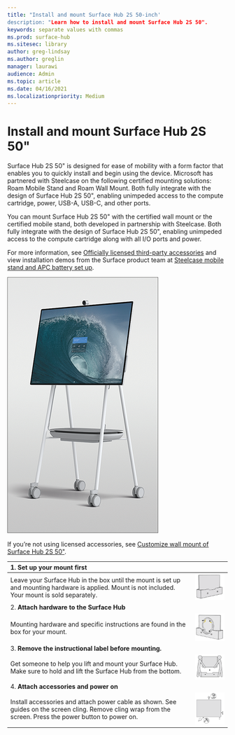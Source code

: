 ```yaml
---
title: "Install and mount Surface Hub 2S 50-inch'
description: "Learn how to install and mount Surface Hub 2S 50".
keywords: separate values with commas
ms.prod: surface-hub
ms.sitesec: library
author: greg-lindsay
ms.author: greglin
manager: laurawi
audience: Admin
ms.topic: article
ms.date: 04/16/2021
ms.localizationpriority: Medium
---
```


# Install and mount Surface Hub 2S 50"

Surface Hub 2S 50" is designed for ease of mobility with a form factor that enables you to quickly install and begin using the device. Microsoft has partnered with Steelcase on the following certified mounting solutions: Roam Mobile Stand and Roam Wall Mount. Both fully integrate with the design of Surface Hub 2S 50", enabling unimpeded access to the compute cartridge, power, USB-A, USB-C, and other ports.

You can mount Surface Hub 2S 50" with the certified wall mount or the certified mobile stand, both developed in partnership with Steelcase. Both fully integrate with the design of Surface Hub 2S 50", enabling unimpeded access to the compute cartridge along with all I/O ports and power. 

For more information, see [Officially licensed third-party accessories](http://licensedhardware.azurewebsites.net/surface) and view installation demos from the Surface product team at [Steelcase mobile stand and APC battery set up](https://youtu.be/VTzdu4Skpkg).

 ![Surface Hub 2S 50" on Roam Mobile Stand](images/sh2-mobile-stand.png)<br>

If you’re not using licensed accessories, see [Customize wall mount of Surface Hub 2S 50"](surface-hub-2s-custom-install.md).

| 1. **Set up your mount first** | |
|:------ |:-------- |
| Leave your Surface Hub in the box until the mount is set up and mounting hardware is applied. Mount is not included. Your mount is sold separately. | ![* Set up your mount first *](images/sh2-setup-1.png) <br> |
| 2. **Attach hardware to the Surface Hub** | |
| Mounting hardware and specific instructions are found in the box for your mount. | ![* Attach hardware to the Surface Hub *](images/sh2-setup-2.png) <br> |
| 3. **Remove the instructional label before mounting.** | |
| Get someone to help you lift and mount your Surface Hub. Make sure to hold and lift the Surface Hub from the bottom. | ![* Remove the instructional label before mounting *](images/sh2-setup-3.png) <br> |
| 4. **Attach accessories and power on** | |
| Install accessories and attach power cable as shown. See guides on the screen cling. Remove cling wrap from the screen. Press the power button to power on. | ![* Attach accessories and power on *](images/sh2-setup-4.png) <br> |
